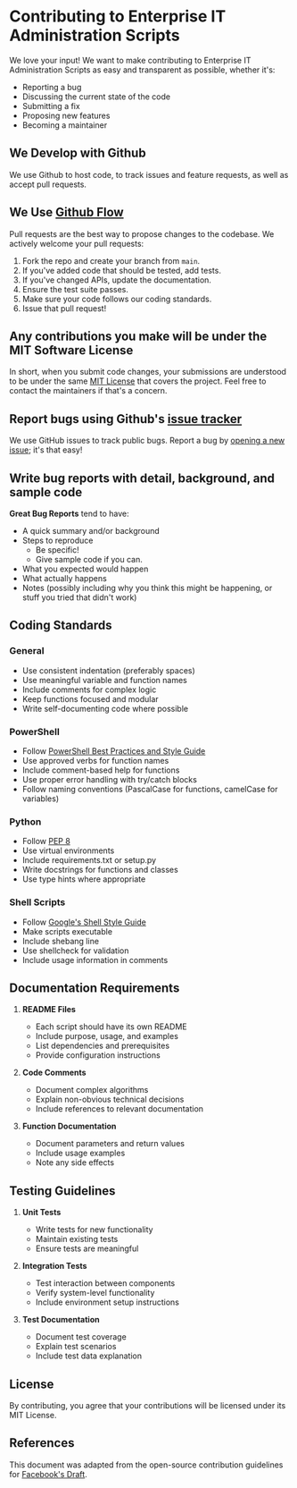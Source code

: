 # Contributing to Enterprise IT Administration Scripts

We love your input! We want to make contributing to Enterprise IT Administration Scripts as easy and transparent as possible, whether it's:

- Reporting a bug
- Discussing the current state of the code
- Submitting a fix
- Proposing new features
- Becoming a maintainer

## We Develop with Github
We use Github to host code, to track issues and feature requests, as well as accept pull requests.

## We Use [Github Flow](https://guides.github.com/introduction/flow/index.html)
Pull requests are the best way to propose changes to the codebase. We actively welcome your pull requests:

1. Fork the repo and create your branch from `main`.
2. If you've added code that should be tested, add tests.
3. If you've changed APIs, update the documentation.
4. Ensure the test suite passes.
5. Make sure your code follows our coding standards.
6. Issue that pull request!

## Any contributions you make will be under the MIT Software License
In short, when you submit code changes, your submissions are understood to be under the same [MIT License](LICENSE) that covers the project. Feel free to contact the maintainers if that's a concern.

## Report bugs using Github's [issue tracker](https://github.com/13city/IT_Scripts/issues)
We use GitHub issues to track public bugs. Report a bug by [opening a new issue](https://github.com/13city/IT_Scripts/issues/new); it's that easy!

## Write bug reports with detail, background, and sample code

**Great Bug Reports** tend to have:

- A quick summary and/or background
- Steps to reproduce
  - Be specific!
  - Give sample code if you can.
- What you expected would happen
- What actually happens
- Notes (possibly including why you think this might be happening, or stuff you tried that didn't work)

## Coding Standards

### General
- Use consistent indentation (preferably spaces)
- Use meaningful variable and function names
- Include comments for complex logic
- Keep functions focused and modular
- Write self-documenting code where possible

### PowerShell
- Follow [PowerShell Best Practices and Style Guide](https://poshcode.gitbook.io/powershell-practice-and-style/)
- Use approved verbs for function names
- Include comment-based help for functions
- Use proper error handling with try/catch blocks
- Follow naming conventions (PascalCase for functions, camelCase for variables)

### Python
- Follow [PEP 8](https://www.python.org/dev/peps/pep-0008/)
- Use virtual environments
- Include requirements.txt or setup.py
- Write docstrings for functions and classes
- Use type hints where appropriate

### Shell Scripts
- Follow [Google's Shell Style Guide](https://google.github.io/styleguide/shellguide.html)
- Make scripts executable
- Include shebang line
- Use shellcheck for validation
- Include usage information in comments

## Documentation Requirements

1. **README Files**
   - Each script should have its own README
   - Include purpose, usage, and examples
   - List dependencies and prerequisites
   - Provide configuration instructions

2. **Code Comments**
   - Document complex algorithms
   - Explain non-obvious technical decisions
   - Include references to relevant documentation

3. **Function Documentation**
   - Document parameters and return values
   - Include usage examples
   - Note any side effects

## Testing Guidelines

1. **Unit Tests**
   - Write tests for new functionality
   - Maintain existing tests
   - Ensure tests are meaningful

2. **Integration Tests**
   - Test interaction between components
   - Verify system-level functionality
   - Include environment setup instructions

3. **Test Documentation**
   - Document test coverage
   - Explain test scenarios
   - Include test data explanation

## License
By contributing, you agree that your contributions will be licensed under its MIT License.

## References
This document was adapted from the open-source contribution guidelines for [Facebook's Draft](https://github.com/facebook/draft-js/blob/master/CONTRIBUTING.md).
